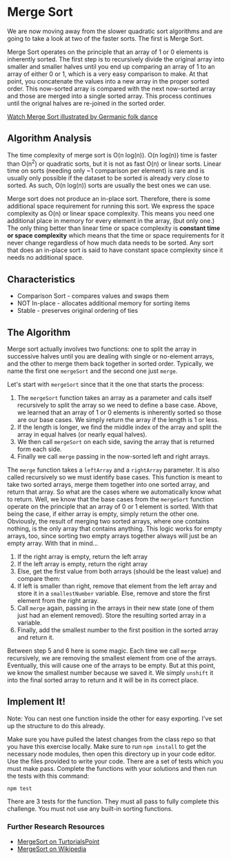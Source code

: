 # Merge Sort

We are now moving away from the slower quadratic sort algorithms and are going to take a look at two of the faster sorts. The first is Merge Sort.

Merge Sort operates on the principle that an array of 1 or 0 elements is inherently sorted. The first step is to recursively divide the original array into smaller and smaller halves until you end up comparing an array of 1 to an array of either 0 or 1, which is a very easy comparison to make. At that point, you concatenate the values into a new array in the proper sorted order. This now-sorted array is compared with the next now-sorted array and those are merged into a single sorted array. This process continues until the orignal halves are re-joined in the sorted order.

[Watch Merge Sort illustrated by Germanic folk dance](https://www.youtube.com/watch?v=XaqR3G_NVoo)

## Algorithm Analysis

The time complexity of merge sort is O(n log(n)). O(n log(n)) time is faster than O(n<sup>2</sup>) or quadratic sorts, but it is not as fast O(n) or linear sorts. Linear time on sorts (needing only ~1 comparison per element) is rare and is usually only possible if the dataset to be sorted is already very close to sorted. As such, O(n log(n)) sorts are usually the best ones we can use.

Merge sort does not produce an in-place sort. Therefore, there is some additional space requirement for running this sort. We express the space complexity as O(n) or linear space complexity. This means you need one additional place in memory for every element in the array, (but only one.) The only thing better than linear time or space complexity is **constant time or space complexity** which means that the time or space requirements for it never change regardless of how much data needs to be sorted. Any sort that does an in-place sort is said to have constant space complexity since it needs no additional space.

## Characteristics

* Comparison Sort - compares values and swaps them
* NOT In-place - allocates additional memory for sorting items
* Stable - preserves original ordering of ties

## The Algorithm

Merge sort actually involves two functions: one to split the array in successive halves until you are dealing with single or no-element arrays, and the other to merge them back together in sorted order. Typically, we name the first one `mergeSort` and the second one just `merge`.

Let's start with `mergeSort` since that it the one that starts the process:

1. The `mergeSort` function takes an array as a parameter and calls itself recursively to split the array so we need to define a base case. Above, we learned that an array of 1 or 0 elements is inherently sorted so those are our base cases. We simply return the array if the length is 1 or less.
2. If the length is longer, we find the middle index of the array and split the array in equal halves (or nearly equal halves).
3. We then call `mergeSort` on each side, saving the array that is returned form each side.
4. Finally we call `merge` passing in the now-sorted left and right arrays.

The `merge` function takes a `leftArray` and a `rightArray` parameter. It is also called recursively so we must identify base cases. This function is meant to take two sorted arrays, merge them together into one sorted array, and return that array. So what are the cases where we automatically know what to return. Well, we know that the base cases from the `mergeSort` function operate on the principle that an array of 0 or 1 element is sorted. With that being the case, if either array is empty, simply return the other one. Obviously, the result of merging two sorted arrays, where one contains nothing, is the only array that contains anything. This logic works for empty arrays, too, since sorting two empty arrays together always will just be an empty array. With that in mind...

1. If the right array is empty, return the left array
2. If the left array is empty, return the right array
3. Else, get the first value from both arrays (should be the least value) and compare them:
4. If left is smaller than right, remove that element from the left array and store it in a `smallestNumber` variable. Else, remove and store the first element from the right array.
5. Call `merge` again, passing in the arrays in their new state (one of them just had an element removed). Store the resulting sorted array in a variable.
6. Finally, add the smallest number to the first position in the sorted array and return it.

Between step 5 and 6 here is some magic. Each time we call `merge` recursively, we are removing the smallest element from one of the arrays. Eventually, this will cause one of the arrays to be empty. But at this point, we know the smallest number because we saved it. We simply `unshift` it into the final sorted array to return and it will be in its correct place.

## Implement It!

Note: You can nest one function inside the other for easy exporting. I've set up the structure to do this already.

Make sure you have pulled the latest changes from the class repo so that you have this exercise locally. Make sure to run `npm install` to get the necessary node modules, then open this directory up in your code editor. Use the files provided to write your code. There are a set of tests which you must make pass. Complete the functions with your solutions and then run the tests with this command:

```npm test```

There are 3 tests for the function. They must all pass to fully complete this challenge. You must not use any built-in sorting functions.

### Further Research Resources

* [MergeSort on TurtorialsPoint](https://www.tutorialspoint.com/data_structures_algorithms/merge_sort_algorithm.htm)
* [MergeSort on Wikipedia](https://en.wikipedia.org/wiki/Merge_sort)
